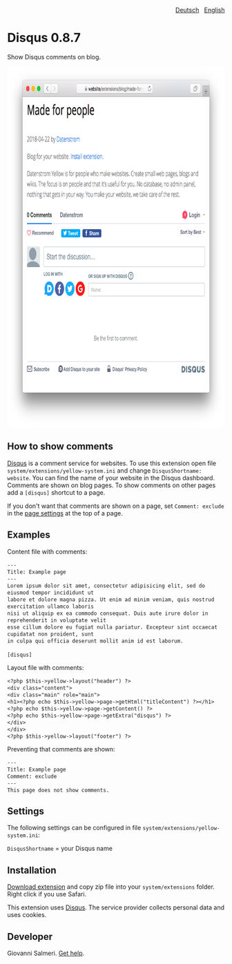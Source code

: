 <p align="right"><a href="README-de.md">Deutsch</a> &nbsp; <a href="README.md">English</a></p>

Disqus 0.8.7
============
Show Disqus comments on blog.

<p align="center"><img src="disqus-screenshot.png?raw=true" width="795" height="836" alt="Screenshot"></p>

## How to show comments

[Disqus](https://disqus.com) is a comment service for websites. To use this extension open file `system/extensions/yellow-system.ini` and change `DisqusShortname: website`. You can find the name of your website in the Disqus dashboard. Comments are shown on blog pages. To show comments on other pages add a `[disqus]` shortcut to a page.

If you don't want that comments are shown on a page, set `Comment: exclude` in the [page settings](https://github.com/datenstrom/yellow-extensions/tree/master/source/core#settings-page) at the top of a page.

## Examples

Content file with comments:

    ---
    Title: Example page
    ---
    Lorem ipsum dolor sit amet, consectetur adipisicing elit, sed do eiusmod tempor incididunt ut 
    labore et dolore magna pizza. Ut enim ad minim veniam, quis nostrud exercitation ullamco laboris 
    nisi ut aliquip ex ea commodo consequat. Duis aute irure dolor in reprehenderit in voluptate velit 
    esse cillum dolore eu fugiat nulla pariatur. Excepteur sint occaecat cupidatat non proident, sunt 
    in culpa qui officia deserunt mollit anim id est laborum.

    [disqus]

Layout file with comments:

    <?php $this->yellow->layout("header") ?>
    <div class="content">
    <div class="main" role="main">
    <h1><?php echo $this->yellow->page->getHtml("titleContent") ?></h1>
    <?php echo $this->yellow->page->getContent() ?>
    <?php echo $this->yellow->page->getExtra("disqus") ?>
    </div>
    </div>
    <?php $this->yellow->layout("footer") ?>

Preventing that comments are shown:

    ---
    Title: Example page
    Comment: exclude
    ---
    This page does not show comments.

## Settings

The following settings can be configured in file `system/extensions/yellow-system.ini`:

`DisqusShortname` = your Disqus name  

## Installation

[Download extension](https://github.com/GiovanniSalmeri/yellow-disqus/archive/master.zip) and copy zip file into your `system/extensions` folder. Right click if you use Safari.

This extension uses [Disqus](https://disqus.com). The service provider collects personal data and uses cookies.

## Developer

Giovanni Salmeri. [Get help](https://github.com/GiovanniSalmeri/yellow-disqus/issues).
